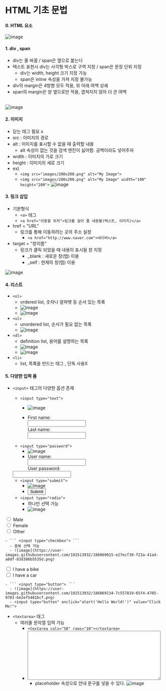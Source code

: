 HTML 기초 문법
==============================

#### 0. HTML 요소
![image](https://user-images.githubusercontent.com/102513932/186053947-67f5abf8-1d86-48a3-a40d-3e253d5a976d.png) <br>


#### 1. div , span
- div는 줄 바꿈 / span은 옆으로 붙는다
- 텍스트 표현시 div는 사각형 박스로 구역 지정 / span은 문장 단위 지정
  - div는 width, height 크기 지정 가능
  - span은 inline 속성을 가져 지정 불가능
- div의 margin은 4방향 모두 적용, 위 아래 여백 상쇄
- span의 margin은 양 옆으로만 적용, 겹쳐지지 않아 더 큰 여백
<br><br>

![image](https://user-images.githubusercontent.com/102513932/186052736-7faa04ea-ef20-487a-b523-a9d7845015a4.png)

#### 2. 이미지
- 닫는 태그 필요 x
- src : 이미지의 경로
- alt : 이미지를 표시할 수 없을 때 출력할 내용
  - alt 속성이 없는 것을 검색 엔진이 싫어함. 공백이라도 넣어주자
- width : 이미지의 가로 크기
- height : 이미지의 세로 크기
- ex)
  -  ``` <img src="images/200x200.png" alt="My Image"> ```
  -  ``` <img src="images/200x200.png" alt="My Image" width="100" height="200"> ```
![image](https://user-images.githubusercontent.com/102513932/186056519-676fadb0-816c-4be3-a5d6-f00ae2a82c57.png)

#### 3. 링크 삽입
- 기본형식
  - ```<a>``` 태그 
  - ``` <a href="이동할 위치">링크를 걸어 줄 내용물(텍스트, 이미지)</a> ```
- href = "URL"
  - 링크를 통해 이동하려는 곳의 주소 설정
    - ``` <a href="http://www.naver.com">네이버</a> ```
- target = "창이름"
  - 링크가 클릭 되었을 때 내용이 표시될 창 지정
    - _blank : 새로운 창(탭) 이용 
    - _self  : 현재의 창(탭) 이용

![image](https://user-images.githubusercontent.com/102513932/186053171-ee8ae106-9ef5-450a-a911-4483b43f1742.png)

#### 4. 리스트

- ```<ol>```
  - ordered list, 숫자나 알파벳 등 순서 있는 목록
  - ![image](https://user-images.githubusercontent.com/102513932/186058868-4d61c986-f9b6-4d6b-a80e-6ce65bbfa2ea.png)
  - ![image](https://user-images.githubusercontent.com/102513932/186058901-03b6317d-f2a3-4f9c-9f8b-e0c6a5cca171.png)
- ```<ul>```
  - unordered list, 순서가 필요 없는 목록
  - ![image](https://user-images.githubusercontent.com/102513932/186053136-d2ae7463-8443-4ab0-8163-7927c114532d.png) <br>
- ```<dl>```
  - definition list, 용어를 설명하는 목록
  - ![image](https://user-images.githubusercontent.com/102513932/186059393-b3040aac-1ef8-4ea7-9821-81283094ed50.png)
  - ![image](https://user-images.githubusercontent.com/102513932/186059405-4d5bcb99-eef5-4e4c-a003-eeba43b604b2.png)
- ```<li>```
  - list, 목록을 만드는 태그 , 단독 사용X

#### 5. 다양한 입력 폼
- ``` <input> ``` 태그의 다양한 옵션 존재
    - ``` <input type="text"> ```
      - ![image](https://user-images.githubusercontent.com/102513932/186068387-a7965437-afb4-4410-bc62-d52d2b6d84cc.png)

      - First name:<br>
         <input type="text" name="firstname"><br>
        Last name:<br>
        <input type="text" name="lastname">
    - ``` <input type="password"> ```
      - ![image](https://user-images.githubusercontent.com/102513932/186068438-614c8ca4-c9e4-44a9-9542-02a0b7c31bc3.png)
      -  User name:<br>
  <input type="text" name="username"><br>
  User password:<br>
  <input type="password" name="psw">

    - ``` <input type="submit"> ```
      -  ![image](https://user-images.githubusercontent.com/102513932/186068601-4a193ab3-bd5d-4254-b9a6-cbca54dc7f2a.png)
      -  <input type="submit" value="Submit">
    - ``` <input type="radio"> ```
      - 하나만 선택 가능
      - ![image](https://user-images.githubusercontent.com/102513932/186068850-c5d8dab6-cb7f-421a-9207-f09314520fa2.png)
 <input type="radio" id="male" name="gender" value="male">
  <label for="male">Male</label><br>
  <input type="radio" id="female" name="gender" value="female">
  <label for="female">Female</label><br>
  <input type="radio" id="other" name="gender" value="other">
  <label for="other">Other</label>


    - ``` <input type="checkbox"> ```
      - 중복 선택 가능
      - ![image](https://user-images.githubusercontent.com/102513932/186069015-e27ecf30-f23a-41ad-a0df-83d386b5535d.png)
  <input type="checkbox" name="vehicle1" value="Bike"> I have a bike<br>
  <input type="checkbox" name="vehicle2" value="Car"> I have a car

    - ``` <input type="button"> ```
      - ![image](https://user-images.githubusercontent.com/102513932/186069134-7c557819-65f4-4705-9783-6e2ef5481bcf.png)
      - <input type="button" onclick="alert('Hello World!')" value="Click Me!"> 
- ```<textarea>``` 태그
  - 여러줄 문자열 입력 가능
    - ```<textarea cols="50" rows="10"></textarea>```
    - <textarea cols="50" rows="10"></textarea>
      - placeholder 속성으로 안내 문구를 넣을 수 있다.
![image](https://user-images.githubusercontent.com/102513932/186053212-aa3b8041-4d07-4aed-ac1d-24fe35d0a88d.png)
